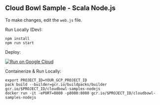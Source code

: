 Cloud Bowl Sample - Scala Node.js
---------------------------------

To make changes, edit the `web.js` file.

Run Locally (Dev):
```
npm install
npm run start
```

Deploy:

[![Run on Google Cloud](https://deploy.cloud.run/button.svg)](https://deploy.cloud.run)

Containerize & Run Locally:
```
export PROJECT_ID=YOUR_GCP_PROJECT_ID
pack build --builder=gcr.io/buildpacks/builder gcr.io/$PROJECT_ID/cloudbowl-samples-nodejs
docker run -it -ePORT=8080 -p8080:8080 gcr.io/$PROJECT_ID/cloudbowl-samples-nodejs
```

